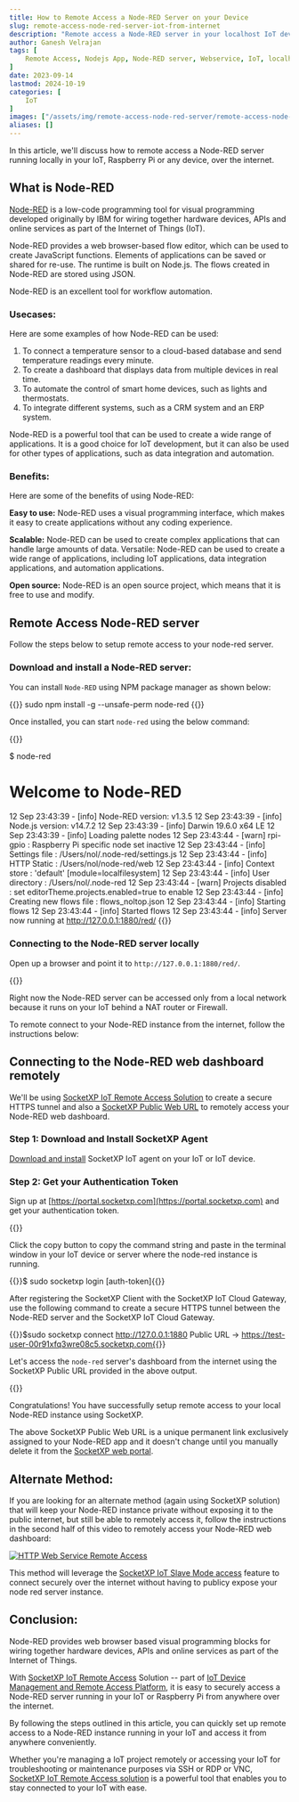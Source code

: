 ```yaml
---
title: How to Remote Access a Node-RED Server on your Device
slug: remote-access-node-red-server-iot-from-internet
description: "Remote access a Node-RED server in your localhost IoT device from outside network over the internet using SocketXP IoT Remote Access solution."
author: Ganesh Velrajan
tags: [
    Remote Access, Nodejs App, Node-RED server, Webservice, IoT, localhost node-red
]
date: 2023-09-14
lastmod: 2024-10-19
categories: [
    IoT
]
images: ["/assets/img/remote-access-node-red-server/remote-access-node-red-server-localhost-1880-internet.jpg"]
aliases: []
---
```

In this article, we'll discuss how to remote access a Node-RED server running locally in your IoT, Raspberry Pi or any device, over the internet.

## What is Node-RED
[Node-RED](https://nodered.org/) is a low-code programming tool for visual programming developed originally by IBM for wiring together hardware devices, APIs and online services as part of the Internet of Things (IoT). 

Node-RED provides a web browser-based flow editor, which can be used to create JavaScript functions. Elements of applications can be saved or shared for re-use. The runtime is built on Node.js. The flows created in Node-RED are stored using JSON.

Node-RED is an excellent tool for workflow automation.

### Usecases:
Here are some examples of how Node-RED can be used:

1. To connect a temperature sensor to a cloud-based database and send temperature readings every minute.
2. To create a dashboard that displays data from multiple devices in real time.
3. To automate the control of smart home devices, such as lights and thermostats.
4. To integrate different systems, such as a CRM system and an ERP system.

Node-RED is a powerful tool that can be used to create a wide range of applications. It is a good choice for IoT development, but it can also be used for other types of applications, such as data integration and automation.

### Benefits:
Here are some of the benefits of using Node-RED:

**Easy to use:** Node-RED uses a visual programming interface, which makes it easy to create applications without any coding experience.

**Scalable:** Node-RED can be used to create complex applications that can handle large amounts of data.
Versatile: Node-RED can be used to create a wide range of applications, including IoT applications, data integration applications, and automation applications.

**Open source:** Node-RED is an open source project, which means that it is free to use and modify.

## Remote Access Node-RED server

Follow the steps below to setup remote access to your node-red server.

### Download and install a Node-RED server:

You can install `Node-RED` using NPM package manager as shown below:

{{<source-code>}}
sudo npm install -g --unsafe-perm node-red
{{</source-code>}}

Once installed, you can start `node-red` using the below command:

{{<source-code>}}

$ node-red

Welcome to Node-RED
===================

12 Sep 23:43:39 - [info] Node-RED version: v1.3.5
12 Sep 23:43:39 - [info] Node.js  version: v14.7.2
12 Sep 23:43:39 - [info] Darwin 19.6.0 x64 LE
12 Sep 23:43:39 - [info] Loading palette nodes
12 Sep 23:43:44 - [warn] rpi-gpio : Raspberry Pi specific node set inactive
12 Sep 23:43:44 - [info] Settings file  : /Users/nol/.node-red/settings.js
12 Sep 23:43:44 - [info] HTTP Static    : /Users/nol/node-red/web
12 Sep 23:43:44 - [info] Context store  : 'default' [module=localfilesystem]
12 Sep 23:43:44 - [info] User directory : /Users/nol/.node-red
12 Sep 23:43:44 - [warn] Projects disabled : set editorTheme.projects.enabled=true to enable
12 Sep 23:43:44 - [info] Creating new flows file : flows_noltop.json
12 Sep 23:43:44 - [info] Starting flows
12 Sep 23:43:44 - [info] Started flows
12 Sep 23:43:44 - [info] Server now running at http://127.0.0.1:1880/red/
{{</source-code>}}

### Connecting to the Node-RED server locally
Open up a browser and point it to `http://127.0.0.1:1880/red/`.


{{<image-format src="/assets/img/remote-access-node-red-server/localhost-1880-node-red-server.jpg" alt="remote access localhost node-red server in iot or raspberry pi from internet">}}

Right now the Node-RED server can be accessed only from a local network because it runs on your IoT behind a NAT router or Firewall.

To remote connect to your Node-RED instance from the internet, follow the instructions below:

## Connecting to the Node-RED web dashboard remotely
We'll be using [SocketXP IoT Remote Access Solution](/iot-remote-access) to create a secure HTTPS tunnel and also a [SocketXP Public Web URL](/iot/remote-access-to-your-localhost-nodejs-app/) to remotely access your Node-RED web dashboard.

### Step 1: Download and Install SocketXP Agent
[Download and install](https://www.socketxp.com/download) SocketXP IoT agent on your IoT or IoT device.

### Step 2: Get your Authentication Token
Sign up at [https://portal.socketxp.com](https://portal.socketxp.com) and get your authentication token.

{{<image-format src="/assets/img/AuthToken.jpg" alt="remote access JS web app in IoT over the Internet">}}

Click the copy button to copy the command string and paste in the terminal window in your IoT device or server where the node-red instance is running.

{{<source-code>}}$ sudo socketxp login [auth-token]{{</source-code>}}

After registering the SocketXP Client with the SocketXP IoT Cloud Gateway, use the following command to create a secure HTTPS tunnel between the Node-RED server and the SocketXP IoT Cloud Gateway.

{{<source-code>}}$sudo socketxp connect http://127.0.0.1:1880
Public URL -&gt; https://test-user-00r91xfq3wre08c5.socketxp.com{{</source-code>}}

Let's access the `node-red` server's dashboard from the internet using the SocketXP Public URL provided in the above output.

{{<image-format src="/assets/img/remote-access-node-red-server/remote-access-node-red-server-localhost-1880.jpg" alt="remote access node-red web server in IoT from outside network 127.0.0.1 1880">}}

Congratulations! You have successfully setup remote access to your local Node-RED instance using SocketXP.

The above SocketXP Public Web URL is a unique permanent link exclusively assigned to your Node-RED app and it doesn't change until you manually delete it from the [SocketXP web portal](https://portal.socketxp.com).

## Alternate Method:
If you are looking for an alternate method (again using SocketXP solution) that will keep your Node-RED instance private without exposing it to the public internet, but still be able to remotely access it, follow the instructions in the second half of this video to remotely access your Node-RED web dashboard:

[![HTTP Web Service Remote Access](https://img.youtube.com/vi/Fhl-PBVmEeA/0.jpg)](https://www.youtube.com/watch?v=Fhl-PBVmEeA "HTTP Web Service Remote Access")

This method will leverage the [SocketXP IoT Slave Mode access](https://docs.socketxp.com/guide/getting-started/iot-slave-mode/) feature to connect securely over the internet without having to publicy expose your node red server instance.

## Conclusion:
Node-RED provides web browser based visual programming blocks for wiring together hardware devices, APIs and online services as part of the Internet of Things.  

With [SocketXP IoT Remote Access](/iot-remote-access) Solution -- part of [IoT Device Management and Remote Access Platform](/iot/iot-device-management-platform), it is easy to securely access a Node-RED server running in your IoT or Raspberry Pi from anywhere over the internet.

By following the steps outlined in this article, you can quickly set up remote access to a Node-RED instance running in your IoT and access it from anywhere conveniently. 

Whether you're managing a IoT project remotely or accessing your IoT for troubleshooting or maintenance purposes via SSH or RDP or VNC, [SocketXP IoT Remote Access solution](/iot-remote-access) is a powerful tool that enables you to stay connected to your IoT with ease. 

